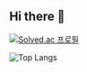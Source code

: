 ## Hi there 👋

[![Solved.ac
프로필](http://mazassumnida.wtf/api/mini/generate_badge?boj=ddd1111)](https://solved.ac/ddd1111)

![Top Langs](https://github-readme-stats.vercel.app/api/top-langs/?username=Ohjunghh&layout=compact)
